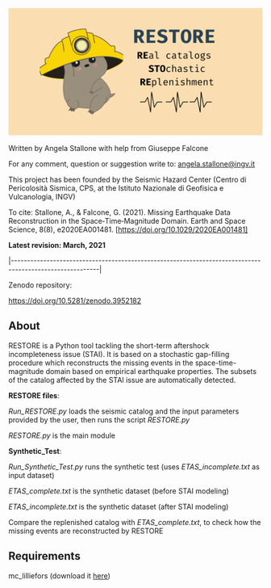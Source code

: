 
![alt text](https://github.com/angystallone/Seismology_Stuff/blob/main/figures/RESTORE_logo.png?raw=true)


Written by Angela Stallone with help from Giuseppe Falcone

For any comment, question or suggestion write to:
<angela.stallone@ingv.it>

This project has been founded by the Seismic Hazard Center
(Centro di Pericolosità Sismica, CPS, at the Istituto Nazionale di Geofisica e Vulcanologia, INGV)

To cite: Stallone, A., & Falcone, G. (2021). Missing Earthquake Data Reconstruction in the Space‐Time‐Magnitude Domain. Earth and Space Science, 8(8), e2020EA001481. [https://doi.org/10.1029/2020EA001481]

**Latest revision: March, 2021** 

|---------------------------------------------------------------------------------------------------------|

Zenodo repository:

<https://doi.org/10.5281/zenodo.3952182>

<h2>About</h2>

RESTORE is a Python tool tackling the short-term aftershock incompleteness issue (STAI).
It is based on a stochastic gap-filling procedure which reconstructs the missing events in the space-time-magnitude domain based on empirical earthquake properties. 
The subsets of the catalog affected by the STAI issue are automatically detected.


**RESTORE files**:

*Run_RESTORE.py* loads the seismic catalog and the input parameters provided by the user, then runs the script *RESTORE.py*

*RESTORE.py* is the main module


**Synthetic_Test**:

*Run_Synthetic_Test.py* runs the synthetic test (uses *ETAS_incomplete.txt* as input dataset)

*ETAS_complete.txt* is the synthetic dataset (before STAI modeling)

*ETAS_incomplete.txt* is the synthetic dataset (after STAI modeling)

Compare the replenished catalog with *ETAS_complete.txt*, to check how the missing events are reconstructed by RESTORE

<h2>Requirements</h2>

mc_lilliefors (download it <a href="https://gitlab.com/marcus.herrmann/mc-lilliefors">here</a>)


